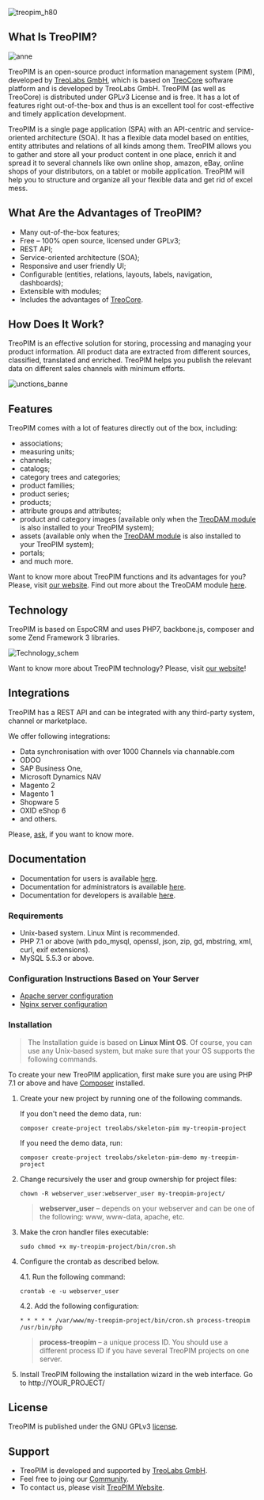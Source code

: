 ![treopim_h80](docs/_assets/treopim_h80.png)

## What Is TreoPIM?

![anne](docs/_assets/zs_ft_19_01_2018_employee_eng2.png)

TreoPIM is an open-source product information management system (PIM), developed by [TreoLabs GmbH](https://treolabs.com/), which is based on [TreoCore](https://github.com/treolabs/treocore) software platform and is developed by TreoLabs GmbH. TreoPIM (as well as TreoCore) is distributed under GPLv3 License and is free. It has a lot of features right out-of-the-box and thus is an excellent tool for cost-effective and timely application development.

TreoPIM is a single page application (SPA) with an API-centric and service-oriented architecture (SOA). It has a flexible data model based on entities, entity attributes and relations of all kinds among them. TreoPIM allows you to gather and store all your product content in one place, enrich it and spread it to several channels like own online shop, amazon, eBay, online shops of your distributors, on a tablet or mobile application. TreoPIM will help you to structure and organize all your flexible data and get rid of excel mess. 

## What Are the Advantages of TreoPIM?

- Many out-of-the-box features;
- Free – 100% open source, licensed under GPLv3;
- REST API;
- Service-oriented architecture (SOA);
- Responsive and user friendly UI;
- Configurable (entities, relations, layouts, labels, navigation, dashboards);
- Extensible with modules;
- Includes the advantages of [TreoCore](https://github.com/treolabs/treocore).

## How Does It Work?

TreoPIM is an effective solution for storing, processing and managing your product information. All product data are extracted from different sources, classified, translated and enriched. TreoPIM helps you publish the relevant data on different sales channels with minimum efforts. 

![unctions_banne](docs/_assets/how_it_works_scheme_en.png)

## Features

TreoPIM comes with a lot of features directly out of the box, including:

- associations;
- measuring units;
- channels;
- catalogs;
- category trees and categories;
- product families;
- product series;
- products;
- attribute groups and attributes;
- product and category images (available only when the [TreoDAM module](https://treodam.com) is also installed to your TreoPIM system);
- assets (available only when the [TreoDAM module](https://treodam.com) is also installed to your TreoPIM system);  
- portals;
- and much more.

Want to know more about TreoPIM functions and its advantages for you? Please, visit [our website](http://treopim.com). Find out more about the TreoDAM module [here](https://treodam.com).

## Technology

TreoPIM is based on EspoCRM and uses PHP7, backbone.js, composer and some Zend Framework 3 libraries.

![Technology_schem](docs/_assets/technologie_scheme_eng.png)

Want to know more about TreoPIM technology? Please, visit [our website](http://treopim.com/technology)!

## Integrations

TreoPIM has a REST API and can be integrated with any third-party system, channel or marketplace. 

We offer following integrations:

- Data synchronisation with over 1000 Channels via channable.com
- ODOO
- SAP Business One,
- Microsoft Dynamics NAV
- Magento 2
- Magento 1
- Shopware 5
- OXID eShop 6
- and others.

Please, [ask](https://treopim.com/contact), if you want to know more.

## Documentation

- Documentation for users is available [here](docs/en/user-guide).
- Documentation for administrators is available [here](docs/en/administration/).
- Documentation for developers is available [here](docs/).

### Requirements

* Unix-based system. Linux Mint is recommended.
* PHP 7.1 or above (with pdo_mysql, openssl, json, zip, gd, mbstring, xml, curl, exif extensions).
* MySQL 5.5.3 or above.

### Configuration Instructions Based on Your Server

* [Apache server configuration](https://github.com/treolabs/treocore/blob/master/docs/en/administration/apache-server-configuration.md)
* [Nginx server configuration](https://github.com/treolabs/treocore/blob/master/docs/en/administration/nginx-server-configuration.md)

### Installation

> The Installation guide is based on **Linux Mint OS**. Of course, you can use any Unix-based system, but make sure that your OS supports the following commands.<br/>

To create your new TreoPIM application, first make sure you are using PHP 7.1 or above and have [Composer](https://getcomposer.org/) installed.

1. Create your new project by running one of the following commands.

   If you don't need the demo data, run:
   ```
   composer create-project treolabs/skeleton-pim my-treopim-project
   ```
   If you need the demo data, run:
    ```
   composer create-project treolabs/skeleton-pim-demo my-treopim-project
   ```   

2. Change recursively the user and group ownership for project files: 
   ```
   chown -R webserver_user:webserver_user my-treopim-project/
   ```
   >**webserver_user** – depends on your webserver and can be one of the following: www, www-data, apache, etc.

3. Make the cron handler files executable:
   ```
   sudo chmod +x my-treopim-project/bin/cron.sh
   ```

4. Configure the crontab as described below.

   4.1. Run the following command:
      ```
      crontab -e -u webserver_user
      ```
   4.2. Add the following configuration:
      ```
      * * * * * /var/www/my-treopim-project/bin/cron.sh process-treopim /usr/bin/php 
      ```
      >**process-treopim** – a unique process ID. You should use a different process ID if you have several TreoPIM projects on one server.

5. Install TreoPIM following the installation wizard in the web interface. Go to http://YOUR_PROJECT/
     
## License

TreoPIM is published under the GNU GPLv3 [license](LICENSE.txt).

## Support

- TreoPIM is developed and supported by [TreoLabs GmbH](https://treolabs.com/).
- Feel free to joing our [Community](https://community.treolabs.com/).
- To contact us, please visit [TreoPIM Website](http://treopim.com).
